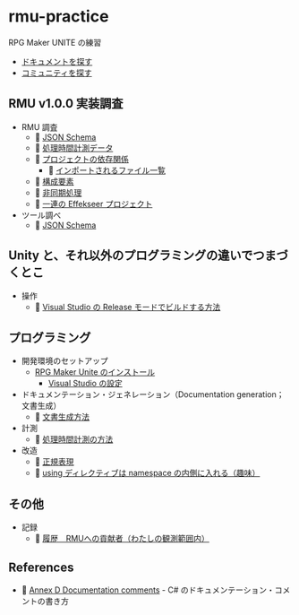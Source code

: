 # rmu-practice

RPG Maker UNITE の練習

* [ドキュメントを探す](./docs/research/documents.md)
* [コミュニティを探す](./docs/research/community.md)

## RMU v1.0.0 実装調査

* RMU 調査
  * 📁 [JSON Schema](./data/json-schema/)
  * 📁 [処理時間計測データ](./data/stopwatch)
  * 📄 [プロジェクトの依存関係](./docs/research/project-dependencies.md)
    * 📄 [インポートされるファイル一覧](./docs/research/import-files.md)
  * 📄 [構成要素](./docs/research/components.md)
  * 📄 [非同期処理](./docs/research/asynchronous-processing.md)
  * 📄 [一連の Effekseer プロジェクト](./docs/research/effekseer.md)
* ツール調べ
  * 📄 [JSON Schema](./docs/tools/json-schema.md)

## Unity と、それ以外のプログラミングの違いでつまづくとこ

* 操作
    * 📄 [Visual Studio の Release モードでビルドする方法](./docs/operation/build-in-release-mode-on-visual-studio.md)

## プログラミング

* 開発環境のセットアップ
    * [RPG Maker Unite のインストール](./docs/research/install-rmu.md)
        * [Visual Studio の設定](./docs/research/visual-studio.md)
* ドキュメンテーション・ジェネレーション（Documentation generation；文書生成）
    * 📄 [文書生成方法](./docs/operation/how-to-generate-documentation.md)
* 計測
    * 📄 [処理時間計測の方法](./docs/processing-time-measurement-method.md)
* 改造
    * 📄 [正規表現](./docs/remodeling/regular-expression.md)
    * 📄 [using ディレクティブは namespace の内側に入れる（趣味）](./docs/remodeling/using-directive-in-namespace.md)

## その他

* 記録
    * 📄 [履歴　RMUへの貢献者（わたしの観測範囲内）](./docs/history/contributors.md)

## References

* 📖 [Annex D Documentation comments](https://learn.microsoft.com/en-us/dotnet/csharp/language-reference/language-specification/documentation-comments#d34-example) - C# のドキュメンテーション・コメントの書き方
